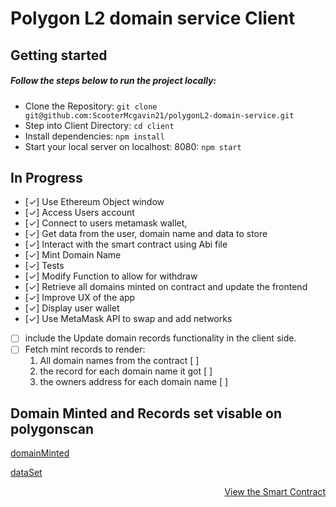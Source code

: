 # Polygon L2 domain service Client

## Getting started

##### Follow the steps below to run the project locally:

- Clone the Repository: `git clone git@github.com:ScooterMcgavin21/polygonL2-domain-service.git`
- Step into Client Directory: `cd client`
- Install dependencies: `npm install`
- Start your local server on localhost: 8080: `npm start`

## In Progress

- [&check;] Use Ethereum Object window
- [&check;] Access Users account
- [&check;] Connect to users metamask wallet,
- [&check;] Get data from the user, domain name and data to store
- [&check;] Interact with the smart contract using Abi file
- [&check;] Mint Domain Name
- [&check;] Tests
- [&check;] Modify Function to allow for withdraw
- [&check;] Retrieve all domains minted on contract and update the frontend
- [&check;] Improve UX of the app
- [&check;] Display user wallet
- [&check;] Use MetaMask API to swap and add networks
- [ ] include the Update domain records functionality in the client side.
- [ ] Fetch mint records to render:
  1. All domain names from the contract [ ]
  2. the record for each domain name it got [ ]
  3. the owners address for each domain name [ ]

## Domain Minted and Records set visable on polygonscan

[domainMinted](https://mumbai.polygonscan.com/tx/0xc4ed71997342fe996aaebf824cb9bd8bfb6919f40f6f6c2a11d6d6acf0418946)

[dataSet](https://mumbai.polygonscan.com/tx/0x1b20149f843cae22095c2c2dbc2570b128b5212bbd7f64fde9041c73b7a084b4)

<p align='right'>
<a href="https://github.com/ScooterMcgavin21/polygonL2-domain-service"> View the Smart Contract</a>  
</p>
